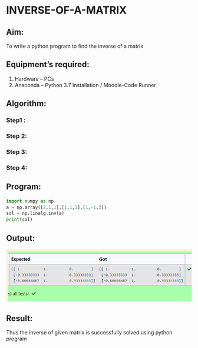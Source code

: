 # INVERSE-OF-A-MATRIX
## Aim:
To write a python program to find the inverse of a matrix
## Equipment’s required:
1. 	Hardware – PCs
2. 	Anaconda – Python 3.7 Installation / Moodle-Code Runner
## Algorithm:
### Step1 : 
### Step 2: 
### Step 3: 
### Step 4: 

## Program:
~~~ python
import numpy as np
a = np.array([2,1,1],[1,1,1],[1,-1,2])
sol = np.linalg.inv(a)
print(sol)
~~~

## Output:
![output1](./inv1.png)

## Result:
Thus the inverse of given matrix is successfully solved using python program

